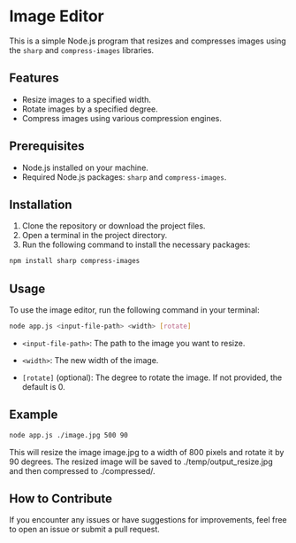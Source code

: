 # Image Editor

This is a simple Node.js program that resizes and compresses images using the `sharp` and `compress-images` libraries.

## Features

- Resize images to a specified width.
- Rotate images by a specified degree.
- Compress images using various compression engines.

## Prerequisites

- Node.js installed on your machine.
- Required Node.js packages: `sharp` and `compress-images`.

## Installation

1. Clone the repository or download the project files.
2. Open a terminal in the project directory.
3. Run the following command to install the necessary packages:

```sh
npm install sharp compress-images
```

## Usage

To use the image editor, run the following command in your terminal:

```sh
node app.js <input-file-path> <width> [rotate]
```

- `<input-file-path>`: The path to the image you want to resize.

- `<width>`: The new width of the image.

- `[rotate]` (optional): The degree to rotate the image. If not provided, the default is 0.

## Example

```sh
node app.js ./image.jpg 500 90
```

This will resize the image image.jpg to a width of 800 pixels and rotate it by 90 degrees. The resized image will be saved to ./temp/output_resize.jpg and then compressed to ./compressed/.

## How to Contribute

If you encounter any issues or have suggestions for improvements, feel free to open an issue or submit a pull request.
